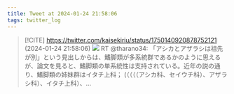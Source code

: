 ```yaml
---
title: Tweet at 2024-01-24 21:58:06
tags: twitter_log
---
```


> [!CITE] https://twitter.com/kaisekiriu/status/1750140920878752121 (2024-01-24 21:58:06)
> ![](https://twitter.com/kaisekiriu/status/1750140920878752121)
> RT @tharano34: 「アシカとアザラシは祖先が別」という見出しからは、鰭脚類が多系統群であるかのように思えるが、論文を見ると、鰭脚類の単系統性は支持されている。近年の説の通り、鰭脚類の姉妹群はイタチ上科；
> (（（（（アシカ科、セイウチ科）、アザラシ科）、イタチ上科）、…
